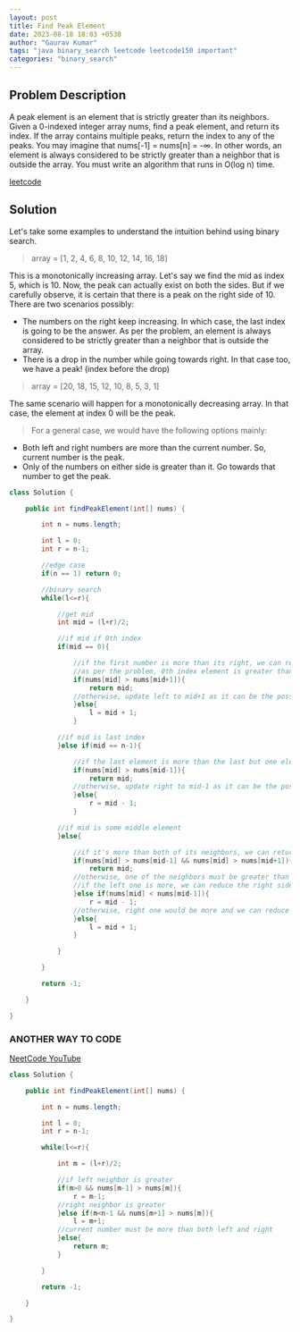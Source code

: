 ```yaml
---
layout: post
title: Find Peak Element
date: 2023-08-18 18:03 +0530
author: "Gaurav Kumar"
tags: "java binary_search leetcode leetcode150 important"
categories: "binary_search"
---
```


## Problem Description

A peak element is an element that is strictly greater than its neighbors.
Given a 0-indexed integer array nums, find a peak element, and return its index. If the array contains multiple peaks, return the index to any of the peaks.
You may imagine that nums[-1] = nums[n] = -∞. In other words, an element is always considered to be strictly greater than a neighbor that is outside the array.
You must write an algorithm that runs in O(log n) time.

[leetcode](https://leetcode.com/problems/find-peak-element/)

## Solution

Let's take some examples to understand the intuition behind using binary search.

> array = [1, 2, 4, 6, 8, 10, 12, 14, 16, 18]

This is a monotonically increasing array. Let's say we find the mid as index 5, which is 10. Now, the peak can actually exist on both the sides. But if we carefully observe, it is certain that there is a peak on the right side of 10. There are two scenarios possibly:

- The numbers on the right keep increasing. In which case, the last index is going to be the answer. As per the problem, an element is always considered to be strictly greater than a neighbor that is outside the array.
- There is a drop in the number while going towards right. In that case too, we have a peak! (index before the drop)

> array = [20, 18, 15, 12, 10, 8, 5, 3, 1]

The same scenario will happen for a monotonically decreasing array. In that case, the element at index 0 will be the peak.

> For a general case, we would have the following options mainly:

- Both left and right numbers are more than the current number. So, current number is the peak.
- Only of the numbers on either side is greater than it. Go towards that number to get the peak.

```java
class Solution {

    public int findPeakElement(int[] nums) {

        int n = nums.length;

        int l = 0;
        int r = n-1;

        //edge case
        if(n == 1) return 0;

        //binary search
        while(l<=r){

            //get mid
            int mid = (l+r)/2;

            //if mid if 0th index
            if(mid == 0){

                //if the first number is more than its right, we can return it as the answer
                //as per the problem, 0th index element is greater than it's left side
                if(nums[mid] > nums[mid+1]){
                    return mid;
                //otherwise, update left to mid+1 as it can be the possible answer
                }else{
                    l = mid + 1;
                }

            //if mid is last index
            }else if(mid == n-1){

                //if the last element is more than the last but one element, we can return it
                if(nums[mid] > nums[mid-1]){
                    return mid;
                //otherwise, update right to mid-1 as it can be the possible answer
                }else{
                    r = mid - 1;
                }

            //if mid is some middle element
            }else{

                //if it's more than both of its neighbors, we can return it as the peak
                if(nums[mid] > nums[mid-1] && nums[mid] > nums[mid+1]){
                    return mid;
                //otherwise, one of the neighbors must be greater than it
                //if the left one is more, we can reduce the right side of our search area
                }else if(nums[mid] < nums[mid-1]){
                    r = mid - 1;
                //otherwise, right one would be more and we can reduce the left side of our search area
                }else{
                    l = mid + 1;
                }

            }

        }

        return -1;

    }

}
```

### ANOTHER WAY TO CODE

[NeetCode YouTube](https://www.youtube.com/watch?v=kMzJy9es7Hc)

```java
class Solution {

    public int findPeakElement(int[] nums) {

        int n = nums.length;

        int l = 0;
        int r = n-1;

        while(l<=r){

            int m = (l+r)/2;

            //if left neighbor is greater
            if(m>0 && nums[m-1] > nums[m]){
                r = m-1;
            //right neighbor is greater
            }else if(m<n-1 && nums[m+1] > nums[m]){
                l = m+1;
            //current number must be more than both left and right
            }else{
                return m;
            }

        }

        return -1;

    }

}
```

